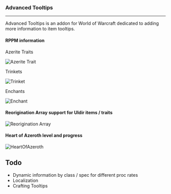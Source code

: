 ### Advanced Tooltips
---
Advanced Tooltips is an addon for World of Warcraft dedicated to adding more information to item tooltips.

#### RPPM information
   Azerite Traits
    
![Azerite Trait](https://i.imgur.com/F85hrn9.png)

   Trinkets
   
![Trinket](https://i.imgur.com/gDFD8O0.png)
    
   Enchants
    
![Enchant](https://i.imgur.com/TDJ4zYn.png)

#### Reorigination Array support for Uldir items / traits

![Reorigination Array](https://i.imgur.com/HPWMGl0.png)

#### Heart of Azeroth level and progress

![HeartOfAzeroth](https://i.imgur.com/oLG21mu.png)

## Todo
- Dynamic information by class / spec for different proc rates
- Localization
- Crafting Tooltips
